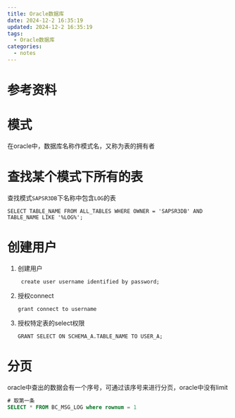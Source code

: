 ```yaml
---
title: Oracle数据库
date: 2024-12-2 16:35:19
updated: 2024-12-2 16:35:19
tags:
  - Oracle数据库
categories:
  - notes
---
```


# 参考资料

# 模式

在oracle中，数据库名称作模式名，又称为表的拥有者

# 查找某个模式下所有的表

查找模式`SAPSR3DB`下名称中包含`LOG`的表

```
SELECT TABLE_NAME FROM ALL_TABLES WHERE OWNER = 'SAPSR3DB' AND TABLE_NAME LIKE '%LOG%';
```

# 创建用户

1. 创建用户

    ` create user username identified by password;`

2. 授权connect

    `grant connect to username`

3. 授权特定表的select权限

    `GRANT SELECT ON SCHEMA_A.TABLE_NAME TO USER_A; `

# 分页

oracle中查出的数据会有一个序号，可通过该序号来进行分页，oracle中没有limit

```sql
# 取第一条
SELECT * FROM BC_MSG_LOG where rownum = 1
```

